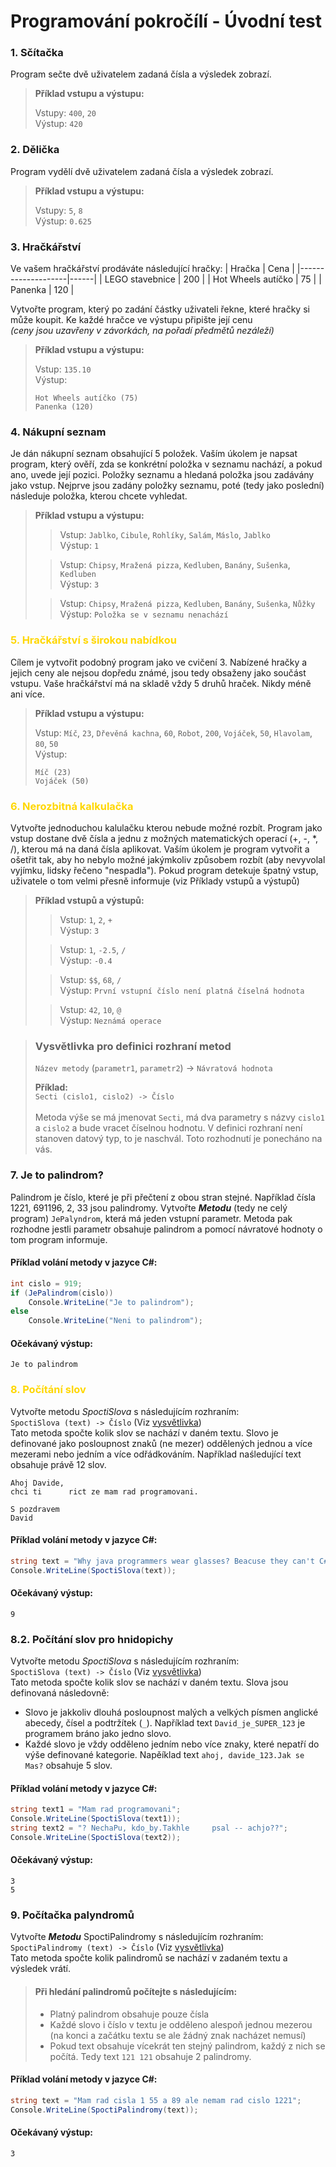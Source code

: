 # Programování pokročílí - Úvodní test

### 1. Sčítačka
Program sečte dvě uživatelem zadaná čísla a výsledek zobrazí.
> **Příklad vstupu a výstupu:** <br>
>
> Vstupy: `400`, `20` <br>
> Výstup: `420`

### 2. Dělička
Program vydělí dvě uživatelem zadaná čísla a výsledek zobrazí.
> **Příklad vstupu a výstupu:** <br>
>
> Vstupy: `5`, `8` <br>
> Výstup: `0.625`

### 3. Hračkářství
Ve vašem hračkářství prodáváte následující hračky:
| Hračka             | Cena |
|--------------------|------|
| LEGO stavebnice    | 200  |
| Hot Wheels autíčko | 75   |
| Panenka            | 120  |

Vytvořte program, který po zadání částky uživateli řekne, které hračky si může koupit. Ke každé hračce ve výstupu připište její cenu <br>
*(ceny jsou uzavřeny v závorkách, na pořadí předmětů nezáleží)*
> **Příklad vstupu a výstupu:** <br>
>
> Vstup: `135.10` <br>
> Výstup:
> ```
> Hot Wheels autíčko (75)
> Panenka (120)
> ```

### 4. Nákupní seznam
Je dán nákupní seznam obsahující 5 položek. Vaším úkolem je napsat program, který ověří, zda se konkrétní položka v seznamu nachází, a pokud ano, uvede její pozici. Položky seznamu a hledaná položka jsou zadávány jako vstup. Nejprve jsou zadány položky seznamu, poté (tedy jako poslední) následuje položka, kterou chcete vyhledat.
> **Příklad vstupu a výstupu:** <br>
>
>> Vstup: `Jablko`, `Cibule`, `Rohlíky`, `Salám`, `Máslo`, `Jablko` <br>
>> Výstup: `1`
>
>> Vstup: `Chipsy`, `Mražená pizza`, `Kedluben`, `Banány`, `Sušenka`, `Kedluben` <br>
>> Výstup: `3`
>
>> Vstup: `Chipsy`, `Mražená pizza`, `Kedluben`, `Banány`, `Sušenka`, `Nůžky` <br>
>> Výstup: `Položka se v seznamu nenachází`

### <span style="color:gold"> 5. Hračkářství s širokou nabídkou </span>
Cílem je vytvořit podobný program jako ve cvičení 3. Nabízené hračky a jejich ceny ale nejsou dopředu známé, jsou tedy obsaženy jako součást vstupu. Vaše hračkářství má na skladě vždy 5 druhů hraček. Nikdy méně ani více.

> **Příklad vstupu a výstupu:** <br>
>
> Vstup: `Míč`, `23`, `Dřevěná kachna`, `60`, `Robot`, `200`, `Vojáček`, `50`, `Hlavolam`, `80`, `50` <br>
> Výstup:
> ```
> Míč (23)
> Vojáček (50)
> ```

### <span style="color:gold"> 6. Nerozbitná kalkulačka </span>
Vytvořte jednoduchou kalulačku kterou nebude možné rozbít. Program jako vstup dostane dvě čísla a jednu z možných matematických operací (+, -, *, /), kterou má na daná čísla aplikovat. Vaším úkolem je program vytvořit a ošetřit tak, aby ho nebylo možné jakýmkoliv způsobem rozbít (aby nevyvolal vyjímku, lidsky řečeno "nespadla"). Pokud program detekuje špatný vstup, uživatele o tom velmi přesně informuje (viz Příklady vstupů a výstupů)

> **Příklad vstupů a výstupů:** <br>
>
>> Vstup: `1`, `2`, `+` <br>
>> Výstup: `3`
>
>> Vstup: `1`, `-2.5`, `/` <br>
>> Výstup: `-0.4`
>
>> Vstup: `$$`, `68`, `/` <br>
>> Výstup: `První vstupní číslo není platná číselná hodnota`
>
>> Vstup: `42`, `10`, `@` <br>
>> Výstup: `Neznámá operace`

> ### Vysvětlivka pro definici rozhraní metod
> `Název metody` (`parametr1`, `parametr2`) -> `Návratová hodnota`
>
> **Příklad:**<br>
> `Secti (cislo1, cislo2) -> Číslo` <br><br>
> Metoda výše se má jmenovat `Secti`, má dva parametry s názvy `cislo1` a `cislo2` a bude vracet číselnou hodnotu. V definici rozhraní není stanoven datový typ, to je naschvál. Toto rozhodnutí je ponecháno na vás.

### 7. Je to palindrom?
Palindrom je číslo, které je při přečtení z obou stran stejné. Například čísla 1221, 691196, 2, 33 jsou palindromy. Vytvořte ***Metodu*** (tedy ne celý program) `JePalyndrom`, která má jeden vstupní parametr. Metoda pak rozhodne jestli parametr obsahuje palindrom a pomocí návratové hodnoty o tom program informuje.

#### Příklad volání metody v jazyce C#:
```csharp
int cislo = 919;
if (JePalindrom(cislo))
    Console.WriteLine("Je to palindrom");
else
    Console.WriteLine("Neni to palindrom");
```
#### Očekávaný výstup:
```
Je to palindrom
```

### <span style="color:gold"> 8. Počítání slov </span>
Vytvořte metodu *SpoctiSlova* s následujícím rozhraním: <br>
`SpoctiSlova (text) -> Číslo` (Viz [vysvětlivka](#vysvětlivka-pro-definici-rozhraní-metod)) <br>
Tato metoda spočte kolik slov se nachází v daném textu. Slovo je definované jako posloupnost znaků (ne mezer) oddělených jednou a více mezerami nebo jedním a více odřádkováním. Například naśledující text obsahuje právě 12 slov.
```
Ahoj Davide,
chci ti      rict ze mam rad programovani.

S pozdravem
David
```

#### Příklad volání metody v jazyce C#:
```csharp
string text = "Why java programmers wear glasses? Beacuse they can't C#";
Console.WriteLine(SpoctiSlova(text));
```
#### Očekávaný výstup:
```
9
```

### 8.2. Počítání slov pro hnidopichy
Vytvořte metodu *SpoctiSlova* s následujícím rozhraním: <br>
`SpoctiSlova (text) -> Číslo` (Viz [vysvětlivka](#vysvětlivka-pro-definici-rozhraní-metod)) <br>
Tato metoda spočte kolik slov se nachází v daném textu. Slova jsou definovaná následovně:
 - Slovo je jakkoliv dlouhá posloupnost malých a velkých písmen anglické abecedy, čísel a podtržítek (`_`). Například text `David_je_SUPER_123` je programem bráno jako jedno slovo.
 - Každé slovo je vždy odděleno jedním nebo více znaky, které nepatří do výše definované kategorie. Napěíklad text `ahoj, davide_123.Jak se Mas?` obsahuje 5 slov.

#### Příklad volání metody v jazyce C#:
```csharp
string text1 = "Mam rad programovani";
Console.WriteLine(SpoctiSlova(text1));
string text2 = "? NechaPu, kdo_by.Takhle     psal -- achjo??";
Console.WriteLine(SpoctiSlova(text2));
```
#### Očekávaný výstup:
```
3
5
```

### 9. Počítačka palyndromů
Vytvořte ***Metodu*** SpoctiPalindromy s následujícím rozhraním: <br>
`SpoctiPalindromy (text) -> Číslo` (Viz [vysvětlivka](#vysvětlivka-pro-definici-rozhraní-metod)) <br>
Tato metoda spočte kolik palindromů se nachází v zadaném textu a výsledek vrátí. <br>
> #### Při hledání palindromů počítejte s následujícím:
> - Platný palindrom obsahuje pouze čísla
> - Každé slovo i číslo v textu je odděleno alespoň jednou mezerou (na konci a začátku textu se ale žádný znak nacházet nemusí)
> - Pokud text obsahuje vícekrát ten stejný palindrom, každý z nich se počítá. Tedy text `121 121` obsahuje 2 palindromy.

#### Příklad volání metody v jazyce C#:
```csharp
string text = "Mam rad cisla 1 55 a 89 ale nemam rad cislo 1221";
Console.WriteLine(SpoctiPalindromy(text));
```
#### Očekávaný výstup:
```
3
```

